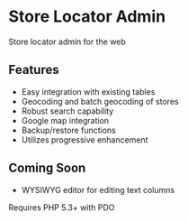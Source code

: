 # Store Locator Admin

Store locator admin for the web

## Features

 - Easy integration with existing tables
 - Geocoding and batch geocoding of stores
 - Robust search capability
 - Google map integration
 - Backup/restore functions
 - Utilizes progressive enhancement

## Coming Soon

 - WYSIWYG editor for editing text columns

Requires PHP 5.3+ with PDO